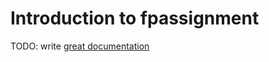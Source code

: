 # Introduction to fpassignment

TODO: write [great documentation](http://jacobian.org/writing/what-to-write/)
